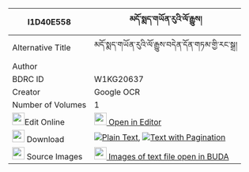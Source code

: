 |I1D40E558|མདོ་སྨད་གཡོན་རུའི་ལོ་རྒྱུས། 
| --- | --- 
|Alternative Title |མདོ་སྨད་གཡོན་རུའི་ལོ་རྒྱུས་བདེན་དོན་གཏམ་གྱི་རང་སྒྲ།
|Author | 
|BDRC ID | W1KG20637
|Creator | Google OCR
|Number of Volumes| 1
|<img width="25" src="https://img.icons8.com/color/25/000000/edit-property.png">Edit Online| [<img width="25" src="https://avatars.githubusercontent.com/u/45091458?s=200&v=4"> Open in Editor](http://editor.openpecha.org/I1D40E558)
|<img width="25" src="https://img.icons8.com/fluent/48/000000/download-2.png"/>  Download | [![](https://img.icons8.com/color/20/000000/txt.png)Plain Text](https://github.com/Openpecha/I1D40E558/releases/download/v1/dome_yonru_i_logyu_plain_I1D40E558.zip), [![](https://img.icons8.com/color/20/000000/txt.png)Text with Pagination](https://github.com/Openpecha/I1D40E558/releases/download/v1/dome_yonru_i_logyu_pages_I1D40E558.zip)
|<img width="25" src="https://img.icons8.com/plasticine/100/000000/pictures-folder.png"/>  Source Images | [<img width="25" src="https://library.bdrc.io/icons/BUDA-small.svg"> Images of text file open in BUDA](https://library.bdrc.io/show/bdr:W1KG20637)